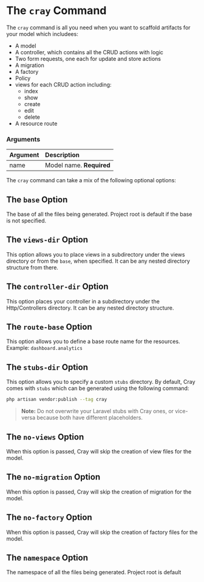 # The `cray` Command

The `cray` command is all you need when you want to scaffold artifacts for your model which includees:

- A model
- A controller, which contains all the CRUD actions with logic
- Two form requests, one each for update and store actions
- A migration
- A factory
- Policy
- views for each CRUD action including:
    - index
    - show
    - create
    - edit
    - delete
- A resource route

### Arguments

| Argument | Description              |
|:---------|:-------------------------|
| name     | Model name. **Required** |

The `cray` command can take a mix of the following optional options:

## The `base` Option

The base of all the files being generated. Project root is default if the base is not specified.

## The `views-dir` Option

This option allows you to place views in a subdirectory under the views directory or from the `base`, when specified.
It can be any nested directory structure from there.

## The `controller-dir` Option

This option places your controller in a subdirectory under the Http/Controllers directory. It can be any nested
directory structure.

## The `route-base` Option

This option allows you to define a base route name for the resources. Example: `dashboard.analytics`

## The `stubs-dir` Option

This option allows you to specify a custom `stubs` directory. By default, Cray comes with `stubs` which can be generated
using the following command:

```bash
php artisan vendor:publish --tag cray
```

> **Note:** Do not overwrite your Laravel stubs with Cray ones, or vice-versa because both have different placeholders.

## The `no-views` Option

When this option is passed, Cray will skip the creation of view files for the model.

## The `no-migration` Option

When this option is passed, Cray will skip the creation of migration for the model.

## The `no-factory` Option

When this option is passed, Cray will skip the creation of factory files for the model.

## The `namespace` Option

The namespace of all the files being generated. Project root is default 
